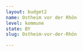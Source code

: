 ```yaml
---
layout: budget2
name: Ostheim vor der Rhön
level: kommune
state: BY
slug: Ostheim-vor-der-Rhön

---
```



